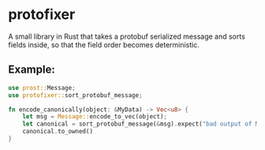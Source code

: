 # protofixer
A small library in Rust that takes a protobuf serialized message and sorts fields inside, so that the field order becomes deterministic.

## Example:
```rust
use prost::Message;
use protofixer::sort_protobuf_message;

fn encode_canonically(object: &MyData) -> Vec<u8> {
    let msg = Message::encode_to_vec(object);
    let canonical = sort_protobuf_message(&msg).expect("bad output of Message::encode_to_vec()");
    canonical.to_owned()
}
```